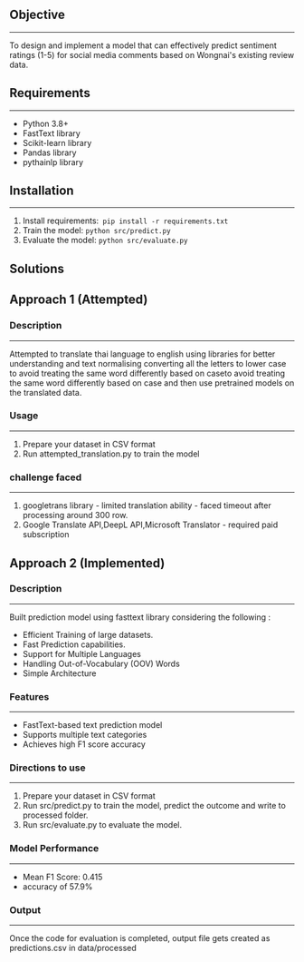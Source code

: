 ## Objective
--------------
To design and implement a model that can effectively predict sentiment ratings (1-5) for social media comments based on Wongnai's existing review data.

## Requirements
---------------
* Python 3.8+
* FastText library
* Scikit-learn library
* Pandas library
* pythainlp library

## Installation
---------------
1. Install requirements:``` pip install -r requirements.txt```
2. Train the model: ```python src/predict.py```
3. Evaluate the model: ```python src/evaluate.py```

## Solutions

## Approach 1 (Attempted)
### Description
---------------
Attempted to translate thai language to english using libraries for better understanding and text normalising converting all the letters to lower case to avoid treating the same word differently based on caseto avoid treating the same word differently based on case and then use pretrained models on the translated data.

### Usage
---------
1. Prepare your dataset in CSV format
2. Run attempted_translation.py to train the model

### challenge faced
---------------------
1. googletrans library - limited translation ability - faced timeout after processing around 300 row.
2. Google Translate API,DeepL API,Microsoft Translator - required paid subscription

## Approach 2 (Implemented)
### Description
---------------
Built prediction model using fasttext library considering the following :
* Efficient Training of  large datasets.
* Fast Prediction capabilities.
* Support for Multiple Languages
* Handling Out-of-Vocabulary (OOV) Words
* Simple Architecture

### Features
--------------------
* FastText-based text prediction model
* Supports multiple text categories
* Achieves high F1 score accuracy

### Directions to use
---------------------------
1. Prepare your dataset in CSV format
2. Run src/predict.py to train the model, predict the outcome and write to processed folder. 
3. Run src/evaluate.py to evaluate the model. 

### Model Performance
---------------------
* Mean F1 Score: 0.415
* accuracy of 57.9% 

### Output 
---------------------
Once the code for evaluation is completed, output file gets created as predictions.csv in data/processed